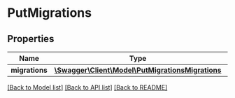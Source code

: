 # PutMigrations

## Properties
Name | Type | Description | Notes
------------ | ------------- | ------------- | -------------
**migrations** | [**\Swagger\Client\Model\PutMigrationsMigrations**](PutMigrationsMigrations.md) |  | 

[[Back to Model list]](../README.md#documentation-for-models) [[Back to API list]](../README.md#documentation-for-api-endpoints) [[Back to README]](../README.md)


